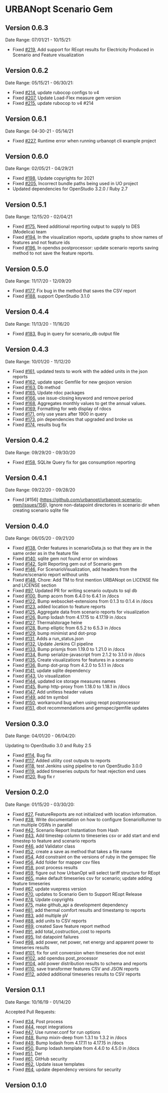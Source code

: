 # URBANopt Scenario Gem

## Version 0.6.3
Date Range: 07/01/21 - 10/15/21:

- Fixed [#219]( https://github.com/urbanopt/urbanopt-scenario-gem/issues/219), Add support for REopt
  results for Electricity Produced in Scenario and Feature visualization

## Version 0.6.2
Date Range: 05/15/21 - 06/30/21:

- Fixed [#214]( https://github.com/urbanopt/urbanopt-scenario-gem/issues/214 ), update rubocop configs to v4
- Fixed [#207]( https://github.com/urbanopt/urbanopt-scenario-gem/pull/207 ), Update Load-Flex measure gem version
- Fixed [#215]( https://github.com/urbanopt/urbanopt-scenario-gem/pull/215 ), update rubocop to v4 #214

## Version 0.6.1
Date Range: 04-30-21 - 05/14/21

- Fixed [#227]( https://github.com/urbanopt/urbanopt-cli/issues/227 ), Runtime error when running urbanopt cli example project

## Version 0.6.0
Date Range: 02/05/21 - 04/29/21

- Fixed [#198]( https://github.com/urbanopt/urbanopt-scenario-gem/issues/198 ), Update copyrights for 2021
- Fixed [#205]( https://github.com/urbanopt/urbanopt-scenario-gem/issues/205 ), Incorrect bundle paths being used in UO project
- Updated dependencies for OpenStudio 3.2.0 / Ruby 2.7

## Version 0.5.1
Date Range: 12/15/20 - 02/04/21

- Fixed [#175]( https://github.com/urbanopt/urbanopt-scenario-gem/issues/175 ), Need additional reporting output to supply to DES (Modelica) team
- Fixed [#194]( https://github.com/urbanopt/urbanopt-scenario-gem/issues/194 ), In the visualization reports, update graphs to show names of features and not feature ids
- Fixed [#196]( https://github.com/urbanopt/urbanopt-scenario-gem/issues/196 ), In opendss postprocessor:  update scenario reports saving method to not save the feature reports.

## Version 0.5.0
Date Range: 11/17/20 - 12/09/20

- Fixed [#177]( https://github.com/urbanopt/urbanopt-scenario-gem/issues/177 ), Fix bug in the method that saves the CSV report
- Fixed [#188]( https://github.com/urbanopt/urbanopt-scenario-gem/issues/188 ), support OpenStudio 3.1.0

## Version 0.4.4
Date Range: 11/13/20 - 11/16/20

- Fixed [#183]( https://github.com/urbanopt/urbanopt-scenario-gem/issues/183 ), Bug in query for scenario_db output file

## Version 0.4.3
Date Range: 10/01/20 - 11/12/20

- Fixed [#161]( https://github.com/urbanopt/urbanopt-scenario-gem/pull/161 ), updated tests to work with the added units in the json reports
- Fixed [#162]( https://github.com/urbanopt/urbanopt-scenario-gem/pull/162 ), update spec Gemfile for new geojson version
- Fixed [#163]( https://github.com/urbanopt/urbanopt-scenario-gem/pull/163 ), Db method
- Fixed [#165]( https://github.com/urbanopt/urbanopt-scenario-gem/pull/165 ), Update rdoc packages
- Fixed [#166]( https://github.com/urbanopt/urbanopt-scenario-gem/pull/166 ), use issue-closing keyword and remove period
- Fixed [#168]( https://github.com/urbanopt/urbanopt-scenario-gem/pull/168 ), Aggregates monthly values to get the annual values.
- Fixed [#169]( https://github.com/urbanopt/urbanopt-scenario-gem/pull/169 ), Formatting for web display of rdocs
- Fixed [#171]( https://github.com/urbanopt/urbanopt-scenario-gem/pull/171 ), only use years after 1900 in query
- Fixed [#173]( https://github.com/urbanopt/urbanopt-scenario-gem/pull/173 ), pin dependencies that upgraded and broke us
- Fixed [#174]( https://github.com/urbanopt/urbanopt-scenario-gem/pull/174 ), results bug fix

## Version 0.4.2
Date Range: 09/29/20 - 09/30/20

- Fixed [#158]( https://github.com/urbanopt/urbanopt-scenario-gem/pull/158 ), SQLite Query fix for gas consumption reporting

## Version 0.4.1
Date Range: 09/22/20 - 09/28/20

- Fixed [#156] (https://github.com/urbanopt/urbanopt-scenario-gem/issues/156), Ignore non-datapoint directories in scenario dir when creating scenario sqlite file

## Version 0.4.0
Date Range: 06/05/20 - 09/21/20

- Fixed [#138]( https://github.com/urbanopt/urbanopt-scenario-gem/issues/138 ), Order features in scenarioData.js so that they are in the same order as in the feature file
- Fixed [#140]( https://github.com/urbanopt/urbanopt-scenario-gem/issues/140 ), sqlite gem not found error on windows
- Fixed [#142]( https://github.com/urbanopt/urbanopt-scenario-gem/issues/142 ), Split Reporting gem out of Scenario gem
- Fixed [#146]( https://github.com/urbanopt/urbanopt-scenario-gem/issues/146 ), For ScenarioVisualization, add headers from the feature/scenario report without units
- Fixed [#148]( https://github.com/urbanopt/urbanopt-scenario-gem/issues/148 ), Chore: Add TM to first mention URBANopt on LICENSE file and LICENSE section
- Fixed [#97]( https://github.com/urbanopt/urbanopt-scenario-gem/pull/97 ), Updated PR for writing scenario outputs to sql db
- Fixed [#100]( https://github.com/urbanopt/urbanopt-scenario-gem/pull/100 ), Bump acorn from 6.4.0 to 6.4.1 in /docs
- Fixed [#122]( https://github.com/urbanopt/urbanopt-scenario-gem/pull/122 ), Bump websocket-extensions from 0.1.3 to 0.1.4 in /docs
- Fixed [#123]( https://github.com/urbanopt/urbanopt-scenario-gem/pull/123 ), added location to feature reports
- Fixed [#125]( https://github.com/urbanopt/urbanopt-scenario-gem/pull/125 ), Aggregate data from scenario reports for visualization
- Fixed [#126]( https://github.com/urbanopt/urbanopt-scenario-gem/pull/126 ), Bump lodash from 4.17.15 to 4.17.19 in /docs
- Fixed [#127]( https://github.com/urbanopt/urbanopt-scenario-gem/pull/127 ), Thermalstorage heine
- Fixed [#128]( https://github.com/urbanopt/urbanopt-scenario-gem/pull/128 ), Bump elliptic from 6.5.2 to 6.5.3 in /docs
- Fixed [#129]( https://github.com/urbanopt/urbanopt-scenario-gem/pull/129 ), bump minimist and dot-prop
- Fixed [#131]( https://github.com/urbanopt/urbanopt-scenario-gem/pull/131 ), Adds a run_status.json
- Fixed [#132]( https://github.com/urbanopt/urbanopt-scenario-gem/pull/132 ), Update Jenkins CI pipeline
- Fixed [#133]( https://github.com/urbanopt/urbanopt-scenario-gem/pull/133 ), Bump prismjs from 1.19.0 to 1.21.0 in /docs
- Fixed [#134]( https://github.com/urbanopt/urbanopt-scenario-gem/pull/134 ), Bump serialize-javascript from 2.1.2 to 3.1.0 in /docs
- Fixed [#135]( https://github.com/urbanopt/urbanopt-scenario-gem/pull/135 ), Create visualizations for features in a scenario
- Fixed [#136]( https://github.com/urbanopt/urbanopt-scenario-gem/pull/136 ), Bump dot-prop from 4.2.0 to 5.1.1 in /docs
- Fixed [#141]( https://github.com/urbanopt/urbanopt-scenario-gem/pull/141 ), update sqlite dependency
- Fixed [#143]( https://github.com/urbanopt/urbanopt-scenario-gem/pull/143 ), Uo visualization
- Fixed [#144]( https://github.com/urbanopt/urbanopt-scenario-gem/pull/144 ), updated ice storage measures names
- Fixed [#145]( https://github.com/urbanopt/urbanopt-scenario-gem/pull/145 ), Bump http-proxy from 1.18.0 to 1.18.1 in /docs
- Fixed [#147]( https://github.com/urbanopt/urbanopt-scenario-gem/pull/147 ), Add unitless header values
- Fixed [#149]( https://github.com/urbanopt/urbanopt-scenario-gem/pull/149 ), add tm symbol
- Fixed [#150]( https://github.com/urbanopt/urbanopt-scenario-gem/pull/150 ), workaround bug when using reopt postprocessor
- Fixed [#151]( https://github.com/urbanopt/urbanopt-scenario-gem/pull/151 ), dbot recommendations and gemspec/gemfile updates

## Version 0.3.0
Date Range: 04/01/20 - 06/04/20:

Updating to OpenStudio 3.0 and Ruby 2.5

- Fixed [#114]( https://github.com/urbanopt/urbanopt-scenario-gem/pull/114 ), Bug fix
- Fixed [#117]( https://github.com/urbanopt/urbanopt-scenario-gem/pull/117 ), Added utility cost outputs to reports
- Fixed [#118]( https://github.com/urbanopt/urbanopt-scenario-gem/pull/118 ), test Jenkins using pipeline to run OpenStudio 3.0.0
- Fixed [#119]( https://github.com/urbanopt/urbanopt-scenario-gem/pull/119 ), added timeseries outputs for heat rejection end uses
- Fixed [#120]( https://github.com/urbanopt/urbanopt-scenario-gem/pull/120 ), Bug fix r

## Version 0.2.0


Date Range: 01/15/20 - 03/30/20:

- Fixed [#27]( https://github.com/urbanopt/urbanopt-scenario-gem/issues/27 ), FeatureReports are not initialized with location information.
- Fixed [#38]( https://github.com/urbanopt/urbanopt-scenario-gem/issues/38 ), Write documentation on how to configure ScenarioRunner to run multiple OSWs in parallel
- Fixed [#42]( https://github.com/urbanopt/urbanopt-scenario-gem/issues/42 ), Scenario Report Instantiation from Hash
- Fixed [#43]( https://github.com/urbanopt/urbanopt-scenario-gem/issues/43 ), Add timestep column to timeseries csv or add start and end timestep to feature and scenario reports
- Fixed [#46]( https://github.com/urbanopt/urbanopt-scenario-gem/issues/46 ), add Validator class
- Fixed [#52]( https://github.com/urbanopt/urbanopt-scenario-gem/issues/52 ), create a save as method that takes a file name
- Fixed [#54]( https://github.com/urbanopt/urbanopt-scenario-gem/issues/54 ), Add constraint on the versions of ruby in the gemspec file
- Fixed [#56]( https://github.com/urbanopt/urbanopt-scenario-gem/issues/56 ), Add folder for mapper csv files
- Fixed [#58]( https://github.com/urbanopt/urbanopt-scenario-gem/pull/58 ), post process results
- Fixed [#59]( https://github.com/urbanopt/urbanopt-scenario-gem/issues/59 ), figure out how UrbanOpt will select tariff structure for REopt
- Fixed [#65]( https://github.com/urbanopt/urbanopt-scenario-gem/pull/65 ), make default timeseries csv for scenario; update adding feature timeseries
- Fixed [#67]( https://github.com/urbanopt/urbanopt-scenario-gem/pull/67 ), update vuepress version
- Fixed [#70]( https://github.com/urbanopt/urbanopt-scenario-gem/pull/70 ), updates to Scenario Gem to Support REopt Release
- Fixed [#74]( https://github.com/urbanopt/urbanopt-scenario-gem/issues/74 ), Update copyrights
- Fixed [#75]( https://github.com/urbanopt/urbanopt-scenario-gem/issues/75 ), make github_api a development dependency
- Fixed [#81]( https://github.com/urbanopt/urbanopt-scenario-gem/pull/81 ), add thermal comfort results and timestamp to reports
- Fixed [#83]( https://github.com/urbanopt/urbanopt-scenario-gem/pull/83 ), add multiple pV
- Fixed [#88]( https://github.com/urbanopt/urbanopt-scenario-gem/pull/88 ), add units to CSV reports
- Fixed [#89]( https://github.com/urbanopt/urbanopt-scenario-gem/pull/89 ), created Save feature report method
- Fixed [#91]( https://github.com/urbanopt/urbanopt-scenario-gem/pull/91 ), add total_costruction_cost to reports
- Fixed [#95]( https://github.com/urbanopt/urbanopt-scenario-gem/issues/95 ), list datapoint failures
- Fixed [#98]( https://github.com/urbanopt/urbanopt-scenario-gem/pull/98 ), add power, net power, net energy and apparent power to timeseries results
- Fixed [#101]( https://github.com/urbanopt/urbanopt-scenario-gem/pull/101 ), fix for unit conversion when timeseries doe not exist
- Fixed [#102]( https://github.com/urbanopt/urbanopt-scenario-gem/pull/102 ), add opendss post_processor
- Fixed [#104]( https://github.com/urbanopt/urbanopt-scenario-gem/pull/104 ), add power distribution results to schema and reports
- Fixed [#110]( https://github.com/urbanopt/urbanopt-scenario-gem/pull/110 ), save transformer features CSV and JSON reports
- Fixed [#112]( https://github.com/urbanopt/urbanopt-scenario-gem/pull/112 ), added additional timeseries results to CSV reports

## Version 0.1.1

Date Range: 10/16/19 - 01/14/20

Accepted Pull Requests:
- Fixed [#34]( https://github.com/urbanopt/urbanopt-scenario-gem/pull/34 ), Post process
- Fixed [#44]( https://github.com/urbanopt/urbanopt-scenario-gem/pull/44 ), reopt integrations
- Fixed [#47]( https://github.com/urbanopt/urbanopt-scenario-gem/pull/47 ), Use runner.conf for run options
- Fixed [#48]( https://github.com/urbanopt/urbanopt-scenario-gem/pull/48 ), Bump mixin-deep from 1.3.1 to 1.3.2 in /docs
- Fixed [#49]( https://github.com/urbanopt/urbanopt-scenario-gem/pull/49 ), Bump lodash from 4.17.11 to 4.17.15 in /docs
- Fixed [#50]( https://github.com/urbanopt/urbanopt-scenario-gem/pull/50 ), Bump lodash.template from 4.4.0 to 4.5.0 in /docs
- Fixed [#51]( https://github.com/urbanopt/urbanopt-scenario-gem/pull/51 ), Der
- Fixed [#61]( https://github.com/urbanopt/urbanopt-scenario-gem/pull/61 ), GitHub security
- Fixed [#62]( https://github.com/urbanopt/urbanopt-scenario-gem/pull/62 ), Update issue templates
- Fixed [#64]( https://github.com/urbanopt/urbanopt-scenario-gem/pull/64 ), update dependency versions for security

## Version 0.1.0
